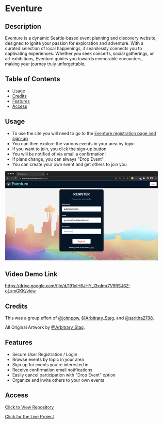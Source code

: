 # Eventure

## Description
Eventure is a dynamic Seattle-based event planning and discovery website, designed to ignite your passion for exploration and adventure. With a curated selection of local happenings, it seamlessly connects you to captivating experiences. Whether you seek concerts, social gatherings, or art exhibitions, Eventure guides you towards memorable encounters, making your journey truly unforgettable.

## Table of Contents
- [Usage](#usage)
- [Credits](#credits)
- [Features](#features)
- [Access](#access)

## Usage
- To use the site you will need to go to the [Eventure registration page and sign-up](https://eventure.herokuapp.com/register)
- You can then explore the various events in your area by topic
- If you want to join, you click the sign-up button
- You will be notified of via email a confirmation!
- If plans change, you can always "Drop Event"
- You can create your own event and get others to join you

![user experience](./public/images/mainpage.png)

## Video Demo Link
https://drive.google.com/file/d/191xIH6JHY_l3xdmr7V9RSJ6Z-oLxmGKK/view

## Credits
This was a group effort of [@johnpow](https://github.com/johnpow), [@Arbitrary_Stag](https://github.com/Arbitrary-Stag), and [@saritha2708](https://github.com/saritha2708).

All Original Artwork by [@Arbitrary_Stag](https://github.com/Arbitrary-Stag).

## Features
- Secure User Registration / Login
- Browse events by topic in your area
- Sign up for events you're interested in
- Receive confirmation email notifications
- Easily cancel participation with "Drop Event" option
- Organize and invite others to your own events

## Access
[Click to View Repository](https://github.com/johnpow/eventure)

[Click for the Live Project](https://eventure.herokuapp.com/)
